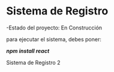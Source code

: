 <h1>Sistema de Registro</h1>

-Estado del proyecto: En Construcción

para ejecutar el sistema, debes poner:

***npm install react***

Sistema de Registro 2
